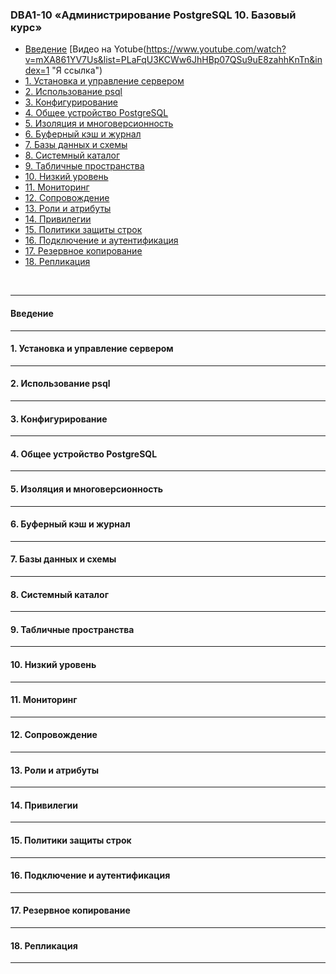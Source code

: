 ### DBA1-10 «Администрирование PostgreSQL 10. Базовый курс»</br>
- [     Введение](#course_postgrespro_dba1_introduction)  [Видео на Yotube(https://www.youtube.com/watch?v=mXA861YV7Us&list=PLaFqU3KCWw6JhHBp07QSu9uE8zahhKnTn&index=1 "Я ссылка")
- [1.	Установка и управление сервером](#course_postgrespro_dba1_item_1)
- [2.	Использование psql](#course_postgrespro_dba1_item_2)
- [3.	Конфигурирование](#course_postgrespro_dba1_item_3_)
- [4.	Общее устройство PostgreSQL](#course_postgrespro_dba1_item_4_)
- [5.	Изоляция и многоверсионность](#course_postgrespro_dba1_item_5_)
- [6.	Буферный кэш и журнал](#course_postgrespro_dba1_item_6_)
- [7.	Базы данных и схемы](#course_postgrespro_dba1_item_7_)
- [8.	Системный каталог](#course_postgrespro_dba1_item_8_)
- [9.	Табличные пространства](#course_postgrespro_dba1_item_9_)
- [10.	Низкий уровень](#course_postgrespro_dba1_item_10)
- [11.	Мониторинг](#course_postgrespro_dba1_item_11)
- [12.	Сопровождение](#course_postgrespro_dba1_item_12)
- [13.	Роли и атрибуты](#course_postgrespro_dba1_item_13)
- [14.	Привилегии](#course_postgrespro_dba1_item_14)
- [15.	Политики защиты строк](#course_postgrespro_dba1_item_15)
- [16.	Подключение и аутентификация](#course_postgrespro_dba1_item_16)
- [17.	Резервное копирование](#course_postgrespro_dba1_item_17)
- [18.	Репликация](#course_postgrespro_dba1_item_18)
</br>

---
#### Введение <a name=course_postgrespro_dba1_introduction></a></br>
---
#### 1.	Установка и управление сервером <a name=course_postgrespro_dba1_item_1></a></br>
---
#### 2.	Использование psql <a name=course_postgrespro_dba1_item_2></a></br>
---
#### 3.	Конфигурирование <a name=course_postgrespro_dba1_item_3_></a></br>
---
#### 4.	Общее устройство PostgreSQL <a name=course_postgrespro_dba1_item_4_></a></br>
---
#### 5.	Изоляция и многоверсионность <a name=course_postgrespro_dba1_item_5_></a></br>
---
#### 6.	Буферный кэш и журнал <a name=course_postgrespro_dba1_item_6_></a></br>
---
#### 7.	Базы данных и схемы <a name=course_postgrespro_dba1_item_7_></a></br>
---
#### 8.	Системный каталог <a name=course_postgrespro_dba1_item_8_></a></br>
---
#### 9.	Табличные пространства <a name=course_postgrespro_dba1_item_9_></a></br>
---
#### 10. Низкий уровень <a name=course_postgrespro_dba1_item_10></a></br>
---
#### 11. Мониторинг <a name=course_postgrespro_dba1_item_11></a></br>
---
#### 12. Сопровождение <a name=course_postgrespro_dba1_item_12></a></br>
---
#### 13. Роли и атрибуты <a name=course_postgrespro_dba1_item_13></a></br>
---
#### 14. Привилегии <a name=course_postgrespro_dba1_item_14></a></br>
---
#### 15. Политики защиты строк <a name=course_postgrespro_dba1_item_15></a></br>
---
#### 16. Подключение и аутентификация <a name=course_postgrespro_dba1_item_16></a></br>
---
#### 17. Резервное копирование <a name=course_postgrespro_dba1_item_17></a></br>
---
#### 18. Репликация <a name=course_postgrespro_dba1_item_18></a></br>
---
